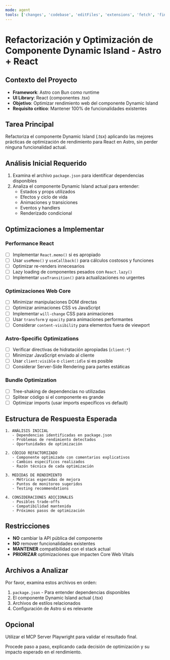 ```yaml
---
mode: agent
tools: ['changes', 'codebase', 'editFiles', 'extensions', 'fetch', 'findTestFiles', 'githubRepo', 'new', 'openSimpleBrowser', 'problems', 'runCommands', 'runNotebooks', 'runTasks', 'runTests', 'search', 'searchResults', 'terminalLastCommand', 'terminalSelection', 'testFailure', 'usages', 'vscodeAPI', 'playwright', 'context7', 'configureNotebook', 'installNotebookPackages', 'listNotebookPackages', 'console-ninja_runtimeErrors', 'console-ninja_runtimeLogs', 'console-ninja_runtimeLogsAndErrors', 'console-ninja_runtimeLogsByLocation']
---
```

# Refactorización y Optimización de Componente Dynamic Island - Astro + React

## Contexto del Proyecto
- **Framework**: Astro con Bun como runtime
- **UI Library**: React (componentes .tsx)
- **Objetivo**: Optimizar rendimiento web del componente Dynamic Island
- **Requisito crítico**: Mantener 100% de funcionalidades existentes

## Tarea Principal
Refactoriza el componente Dynamic Island (.tsx) aplicando las mejores prácticas de optimización de rendimiento para React en Astro, sin perder ninguna funcionalidad actual.

## Análisis Inicial Requerido
1. Examina el archivo `package.json` para identificar dependencias disponibles
2. Analiza el componente Dynamic Island actual para entender:
   - Estados y props utilizados
   - Efectos y ciclo de vida
   - Animaciones y transiciones
   - Eventos y handlers
   - Renderizado condicional

## Optimizaciones a Implementar

### Performance React
- [ ] Implementar `React.memo()` si es apropiado
- [ ] Usar `useMemo()` y `useCallback()` para cálculos costosos y funciones
- [ ] Optimizar re-renders innecesarios
- [ ] Lazy loading de componentes pesados con `React.lazy()`
- [ ] Implementar `useTransition()` para actualizaciones no urgentes

### Optimizaciones Web Core
- [ ] Minimizar manipulaciones DOM directas
- [ ] Optimizar animaciones CSS vs JavaScript
- [ ] Implementar `will-change` CSS para animaciones
- [ ] Usar `transform` y `opacity` para animaciones performantes
- [ ] Considerar `content-visibility` para elementos fuera de viewport

### Astro-Specific Optimizations
- [ ] Verificar directivas de hidratación apropiadas (`client:*`)
- [ ] Minimizar JavaScript enviado al cliente
- [ ] Usar `client:visible` o `client:idle` si es posible
- [ ] Considerar Server-Side Rendering para partes estáticas

### Bundle Optimization
- [ ] Tree-shaking de dependencias no utilizadas
- [ ] Splitear código si el componente es grande
- [ ] Optimizar imports (usar imports específicos vs default)

## Estructura de Respuesta Esperada

```
1. ANÁLISIS INICIAL
   - Dependencias identificadas en package.json
   - Problemas de rendimiento detectados
   - Oportunidades de optimización

2. CÓDIGO REFACTORIZADO
   - Componente optimizado con comentarios explicativos
   - Cambios específicos realizados
   - Razón técnica de cada optimización

3. MEDIDAS DE RENDIMIENTO
   - Métricas esperadas de mejora
   - Puntos de monitoreo sugeridos
   - Testing recommendations

4. CONSIDERACIONES ADICIONALES
   - Posibles trade-offs
   - Compatibilidad mantenida
   - Próximos pasos de optimización
```

## Restricciones
- **NO** cambiar la API pública del componente
- **NO** remover funcionalidades existentes
- **MANTENER** compatibilidad con el stack actual
- **PRIORIZAR** optimizaciones que impacten Core Web Vitals

## Archivos a Analizar
Por favor, examina estos archivos en orden:
1. `package.json` - Para entender dependencias disponibles
2. El componente Dynamic Island actual (.tsx)
3. Archivos de estilos relacionados
4. Configuración de Astro si es relevante

## Opcional
Utilizar el MCP Server Playwright para validar el resultado final.

Procede paso a paso, explicando cada decisión de optimización y su impacto esperado en el rendimiento.